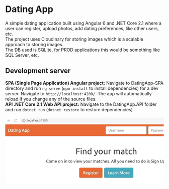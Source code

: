 # Dating App  

A simple dating application built using Angular 6 and .NET Core 2.1 where a user can register, upload photos, add dating preferences, like other users, etc.      
The project uses Cloudinary for storing images which is a scalable approach to storing images.  
The DB used is SQLite, for PROD applications this would be something like SQL Server, etc.  


## Development server

**SPA (Single Page Application) Angular project:** Navigate to DatingApp-SPA directory and run `ng serve` (`npm install` to install dependencies) for a dev server. Navigate to `http://localhost:4200/`. The app will automatically reload if you change any of the source files.  
**API .NET Core 2.1 Web API project:** Navigate to the DatingApp.API folder and run `dotnet run` (`dotnet restore` to restore dependencies)  

![Dating App Register](https://github.com/moundahiwale/DatingApp/blob/master/DatingApp.gif)

